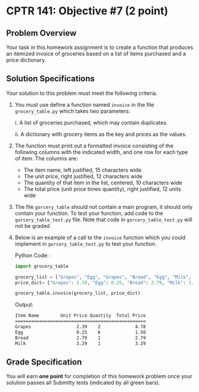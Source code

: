# CPTR 141: Objective #7 (2 point)

## Problem Overview

Your task in this homework assignment is to create a function that produces an itemized invoice of groceries based on a list of items purchased and a price dictionary.


## Solution Specifications

Your solution to this problem must meet the following criteria.

1. You must use define a function named `invoice` in the file `grocery_table.py` which takes two parameters:

    i. A list of groceries purchased, which may contain duplicates.

    ii. A dictionary with grocery items as the key and prices as the values.

2. The function must print out a formatted invoice consisting of the following columns with the indicated width, and one row for each type of item.  The columns are:

    * The item name, left justified, 15 characters wide
    * The unit price, right justified, 12 characters wide
    * The quantity of that item in the list, centered, 10 characters wide
    * The total price (unit price times quantity), right justified, 12 units wide

3. The file `gorcery_table` should not contain a main program, it should only contain your function. To test your function, add code to the `gorcery_table_test.py` file. Note that code in `gorcery_table_test.py` will not be graded.

4. Below is an example of a call to the `invoice` function which you could implement in `gorcery_table_test.py` to test your function.

    Python Code:
    ```python
    import grocery_table

    grocery_list = ["Grapes", "Egg", "Grapes", "Bread", "Egg", "Milk", "Egg", "Egg", "Egg", "Egg"]
    price_dict= {"Grapes": 2.39, "Egg": 0.25, "Bread": 2.79, "Milk": 3.29}

    grocery_table.invoice(grocery_list, price_dict)
    ```

    Output:
    ```html
    Item Name        Unit Price Quantity  Total Price
    =================================================
    Grapes                 2.39    2             4.78
    Egg                    0.25    6             1.50
    Bread                  2.79    1             2.79
    Milk                   3.29    1             3.29
    ```

## Grade Specification

You will earn **one point** for completion of this homework problem once your solution passes all Submitty tests (indicated by all green bars).
